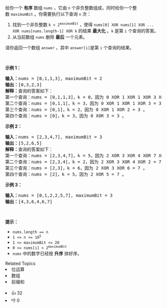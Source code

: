 <p>给你一个 <strong>有序</strong>&nbsp;数组&nbsp;<code>nums</code>&nbsp;，它由&nbsp;<code>n</code>&nbsp;个非负整数组成，同时给你一个整数&nbsp;<code>maximumBit</code>&nbsp;。你需要执行以下查询 <code>n</code>&nbsp;次：</p>

<ol> 
 <li>找到一个非负整数&nbsp;<code>k &lt; 2<sup>maximumBit</sup></code>&nbsp;，使得&nbsp;<code>nums[0] XOR nums[1] XOR ... XOR nums[nums.length-1] XOR k</code>&nbsp;的结果 <strong>最大化</strong>&nbsp;。<code>k</code>&nbsp;是第 <code>i</code>&nbsp;个查询的答案。</li> 
 <li>从当前数组&nbsp;<code>nums</code>&nbsp;删除&nbsp;<strong>最后</strong>&nbsp;一个元素。</li> 
</ol>

<p>请你返回一个数组&nbsp;<code>answer</code>&nbsp;，其中<em>&nbsp;</em><code>answer[i]</code>是第&nbsp;<code>i</code>&nbsp;个查询的结果。</p>

<p>&nbsp;</p>

<p><strong>示例 1：</strong></p>

<pre>
<b>输入：</b>nums = [0,1,1,3], maximumBit = 2
<b>输出：</b>[0,3,2,3]
<b>解释：</b>查询的答案如下：
第一个查询：nums = [0,1,1,3]，k = 0，因为 0 XOR 1 XOR 1 XOR 3 XOR 0 = 3 。
第二个查询：nums = [0,1,1]，k = 3，因为 0 XOR 1 XOR 1 XOR 3 = 3 。
第三个查询：nums = [0,1]，k = 2，因为 0 XOR 1 XOR 2 = 3 。
第四个查询：nums = [0]，k = 3，因为 0 XOR 3 = 3 。
</pre>

<p><strong>示例 2：</strong></p>

<pre>
<b>输入：</b>nums = [2,3,4,7], maximumBit = 3
<b>输出：</b>[5,2,6,5]
<b>解释：</b>查询的答案如下：
第一个查询：nums = [2,3,4,7]，k = 5，因为 2 XOR 3 XOR 4 XOR 7 XOR 5 = 7。
第二个查询：nums = [2,3,4]，k = 2，因为 2 XOR 3 XOR 4 XOR 2 = 7 。
第三个查询：nums = [2,3]，k = 6，因为 2 XOR 3 XOR 6 = 7 。
第四个查询：nums = [2]，k = 5，因为 2 XOR 5 = 7 。
</pre>

<p><strong>示例 3：</strong></p>

<pre>
<b>输入：</b>nums = [0,1,2,2,5,7], maximumBit = 3
<b>输出：</b>[4,3,6,4,6,7]
</pre>

<p>&nbsp;</p>

<p><strong>提示：</strong></p>

<ul> 
 <li><code>nums.length == n</code></li> 
 <li><code>1 &lt;= n &lt;= 10<sup>5</sup></code></li> 
 <li><code>1 &lt;= maximumBit &lt;= 20</code></li> 
 <li><code>0 &lt;= nums[i] &lt; 2<sup>maximumBit</sup></code></li> 
 <li><code>nums</code>​​​ 中的数字已经按&nbsp;<strong>升序</strong>&nbsp;排好序。</li> 
</ul>

<div><div>Related Topics</div><div><li>位运算</li><li>数组</li><li>前缀和</li></div></div><br><div><li>👍 32</li><li>👎 0</li></div>